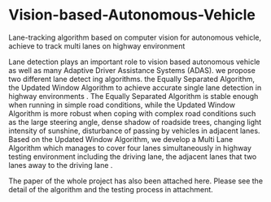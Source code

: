 # Vision-based-Autonomous-Vehicle
Lane-tracking algorithm based on computer vision for autonomous vehicle, achieve to track multi lanes on highway environment

Lane detection plays an important role to vision based autonomous vehicle as well as many Adaptive Driver Assistance Systems (ADAS). we propose two different lane detect ing algorithms. the Equally Separated Algorithm, the Updated Window Algorithm to achieve accurate single lane detection in highway environments . The Equally Separated Algorithm is stable enough when running in simple road conditions, while the Updated Window Algorithm is more robust when coping with complex road conditions such as the large steering angle, dense shadow of roadside trees, changing light intensity of sunshine, disturbance of passing by vehicles in adjacent lanes. Based on the Updated Window Algorithm, we develop a Multi Lane Algorithm which manages to cover four lanes simultaneously in highway testing environment including the driving lane, the adjacent lanes that two lanes away to the driving lane .

The paper of the whole project has also been attached here. Please see the detail of the algorithm and the testing process in attachment.
